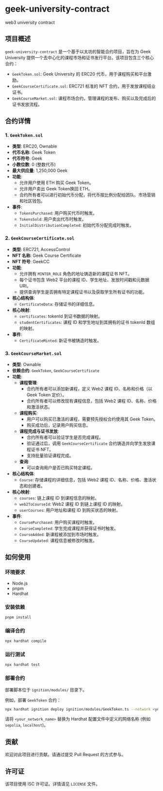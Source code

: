 # geek-university-contract

web3 university contract

## 项目概述

`geek-university-contract` 是一个基于以太坊的智能合约项目，旨在为 Geek University 提供一个去中心化的课程市场和证书发行平台。该项目包含三个核心合约：

* `GeekToken.sol`: Geek University 的 ERC20 代币，用于课程购买和平台激励。
* `GeekCourseCertificate.sol`: ERC721 标准的 NFT 合约，用于发放课程结业证书。
* `GeekCourseMarket.sol`: 课程市场合约，管理课程的发布、购买以及完成后的证书发放流程。

## 合约详情

### 1. `GeekToken.sol`

* **类型**: ERC20, Ownable
* **代币名称**: Geek Token
* **代币符号**: Geek
* **小数位数**: 0 (整数代币)
* **最大供应量**: 1,250,000 Geek
* **功能**:
  * 允许用户使用 ETH 购买 Geek Token。
  * 允许用户卖出 Geek Token换回 ETH。
  * 合约所有者可以进行初始代币分配，将代币按比例分配给团队、市场营销和社区钱包。
* **事件**:
  * `TokensPurchased`: 用户购买代币时触发。
  * `TokensSold`: 用户卖出代币时触发。
  * `InitialDistributionCompleted`: 初始代币分配完成时触发。

### 2. `GeekCourseCertificate.sol`

* **类型**: ERC721, AccessControl
* **NFT 名称**: Geek Course Certificate
* **NFT 符号**: GeekCC
* **功能**:
  * 允许拥有 `MINTER_ROLE` 角色的地址铸造新的课程证书 NFT。
  * 每个证书包含 Web2 平台的课程 ID、学生地址、发放时间戳和元数据 URI。
  * 提供查询学生是否拥有特定课程证书以及获取学生所有证书的功能。
* **核心结构体**:
  * `CertificateData`: 存储证书的详细信息。
* **核心映射**:
  * `certificates`: tokenId 到证书数据的映射。
  * `studentCertificates`: 课程 ID 和学生地址到其拥有的证书 tokenId 数组的映射。
* **事件**:
  * `CertificateMinted`: 新证书被铸造时触发。

### 3. `GeekCourseMarket.sol`

* **类型**: Ownable
* **依赖合约**: `GeekToken`, `GeekCourseCertificate`
* **功能**:
  * **课程管理**:
    * 合约所有者可以添加新课程，定义 Web2 课程 ID、名称和价格（以 Geek Token 定价）。
    * 合约所有者可以修改现有课程信息，包括 Web2 课程 ID、名称、价格和激活状态。
  * **课程购买**:
    * 用户可以购买已激活的课程，需要预先授权合约使用其 Geek Token。
    * 购买成功后，记录用户购买信息。
  * **课程完成与证书发放**:
    * 合约所有者可以验证学生是否完成课程。
    * 验证通过后，调用 `GeekCourseCertificate` 合约铸造并向学生发放课程证书 NFT。
    * 支持批量验证课程完成。
  * **查询**:
    * 可以查询用户是否已购买特定课程。
* **核心结构体**:
  * `Course`: 存储课程的详细信息，包括 Web2 课程 ID、名称、价格、激活状态和创建者。
* **核心映射**:
  * `courses`: 链上课程 ID 到课程信息的映射。
  * `web2ToCourseId`: Web2 课程 ID 到链上课程 ID 的映射。
  * `userCourses`: 用户地址和课程 ID 到购买状态的映射。
* **事件**:
  * `CoursePurchased`: 用户购买课程时触发。
  * `CourseCompleted`: 学生完成课程并获得证书时触发。
  * `CourseAdded`: 新课程被添加到市场时触发。
  * `CourseUpdated`: 课程信息被修改时触发。

## 如何使用

### 环境要求

* Node.js
* pnpm
* Hardhat

### 安装依赖

```bash
pnpm install
```

### 编译合约

```bash
npx hardhat compile
```

### 运行测试

```bash
npx hardhat test
```

### 部署合约

部署脚本位于 `ignition/modules/` 目录下。

例如，部署 `GeekToken` 合约：

```bash
npx hardhat ignition deploy ignition/modules/GeekToken.ts --network <your_network_name>
```

请将 `<your_network_name>` 替换为 Hardhat 配置文件中定义的网络名称 (例如 `sepolia`, `localhost`)。

## 贡献

欢迎对此项目进行贡献。请通过提交 Pull Request 的方式参与。

## 许可证

该项目使用 ISC 许可证。详情请见 `LICENSE` 文件。
